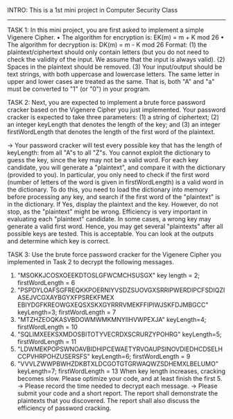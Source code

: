 INTRO: This is a 1st mini project in Computer Security Class
___________________________________________________________________________________________________
TASK 1: In this mini project, you are first asked to implement a simple Vigenere Cipher.
• The algorithm for encryption is: EK(m) = m + K mod 26 
• The algorithm for decryption is: DK(m) = m - K mod 26
Format: 
(1) the plaintext/ciphertext should only contain letters (but you do not need to check the validity of the input. We assume that the input is always valid). 
(2) Spaces in the plaintext should be removed. 
(3) Your input/output should be text strings, with both uppercase and lowercase letters. The same letter in upper and lower cases are treated as the same. That is, both "A" and "a" must be converted to "1" (or "0") in your program.


TASK 2: Next, you are expected to implement a brute force password cracker based on the Vigenere Cipher you just implemented. Your password cracker is expected to take three parameters: 
(1) a string of ciphertext; 
(2) an integer keyLength that denotes the length of the key; and 
(3) an integer firstWordLength that denotes the length of the first word of the plaintext.

-> Your password cracker will test every possible key that has the length of keyLength: from all "A"s to all "Z"s. You cannot exploit the dictionary to guess the key, since the key may not be a valid word.
For each key candidate, you will generate a "plaintext", and compare it with the dictionary (provided to you). In particular, you only need to check if the first word (number of letters of the word is given in firstWordLength) is a valid word in the dictionary. To do this, you need to load the dictionary into memory before processing any key, and search if the first word of the "plaintext" is in the dictionary. If Yes, display the plaintext and the key. However, do not stop, as the "plaintext" might be wrong.
Efficiency is very important in evaluating each "plaintext" candidate. In some cases, a wrong key may generate a valid first word. Hence, you may get several "plaintexts" after all possible keys are tested. This is acceptable. You can look at the outputs and determine which key is correct.


TASK 3: Use the brute force password cracker for the Vigenere Cipher you implemented in Task 2 to decrypt the following messages.
1. "MSOKKJCOSXOEEKDTOSLGFWCMCHSUSGX" key length = 2; firstWordLength = 6
2. "PSPDYLOAFSGFREQKKPOERNIYVSDZSUOVGXSRRIPWERDIPCFSDIQZIASEJVCGXAYBGYXFPSREKFMEX EBIYDGFKREOWGXEQSXSKXGYRRRVMEKFFIPIWJSKFDJMBGCC"
keyLength=3; firstWordLength = 7
3. "MTZHZEOQKASVBDOWMWMKMNYIIHVWPEXJA" keyLength=4; firstWordLength = 10
4. "SQLIMXEEKSXMDOSBITOTYVECRDXSCRURZYPOHRG" keyLength=5; firstWordLength = 11
5. "LDWMEKPOPSWNOAVBIDHIPCEWAETYRVOAUPSINOVDIEDHCDSELHCCPVHRPOHZUSERSFS" keyLength=6; firstWordLength = 9
6. "VVVLZWWPBWHZDKBTXLDCGOTGTGRWAQWZSDHEMXLBELUMO" keyLength=7; firstWordLength = 13
When key length increases, cracking becomes slow. Please optimize your code, and at least finish the first 5. 
-> Please record the time needed to decrypt each message.
-> Please submit your code and a short report. The report shall demonstrate the plaintexts that you discovered. The report shall also discuss the efficiency of password cracking.
